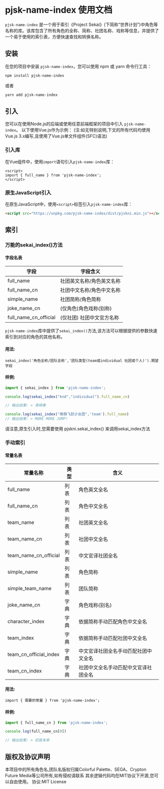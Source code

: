 # pjsk-name-index 使用文档
`pjsk-name-index` 是一个用于索引《Project Sekai》(下简称“世界计划”)中角色等名称的库。该库包含了所有角色的全称、简称、社团名称、戏称等信息，并提供了一个易于使用的索引表，方便快速查找和转换名称。
## 安装
在您的项目中安装 `pjsk-name-index`，您可以使用 npm 或 yarn 命令行工具：
```bash
npm install pjsk-name-index
```
或者
```bash
yarn add pjsk-name-index
```
## 引入
您可以在使用Node.js的后端或使用任意前端框架的项目中引入 `pjsk-name-index`。
以下使用Vue.js作为示例：
(注:如无特别说明,下文的所有代码均使用Vue.js 3.x编写,且使用了Vue.js单文件组件(SFC)语法)

### 引入库
在Vue组件中，使用`import`语句引入`pjsk-name-index`库：
``` vue
<script>
import { full_name } from 'pjsk-name-index';
</script>
```
### 原生JavaScript引入
在原生JavaScript中，使用`<script>`标签引入`pjsk-name-index`库：
``` html
<script src="https://unpkg.com/pjsk-name-index/dist/pjskni.min.js"></script>
```

## 索引


### 万能的sekai_index()方法
#### 字段名表

| 字段  | 字段含义                |
| ------------ |---------------------|
| full_name  | 社团英文名称/角色英文名称       |
| full_name_cn  | 社团中文名称/角色中文名称 |
|  simple_name | 社团简称/角色简称           |
| joke_name_cn  | (仅角色)角色戏称(别称)       |
| full_name_cn_official  | (仅社团) 社团中文官方名称      |


`pjsk-name-index`库中提供了`sekai_index()`方法,该方法可以根据提供的参数快速索引到对应的角色的其他名称。  
#### 用法:  
`sekai_index('角色全称/团队全称','团队类型(team或individual 社团或个人)').期望字段`  
#### 样例:
``` js
import { sekai_index } from 'pjsk-name-index';

console.log(sekai_index("knd","individual").full_name_cn)

// 输出结果: > 宵崎奏

console.log(sekai_index("萌萌飞跃少女团",'team').full_name)
// 输出结果: > MORE MORE JUMP!
```
请注意,原生引入时,您需要使用 pjskni.sekai_index() 来调用sekai_index方法
### 手动索引

#### 常量名表
| 常量名称 | 类型  | 含义  |
| ------------ | ------------ | ------------ |
|  full_name |  列表 | 角色英文全名  |
| full_name_cn  | 列表  | 角色中文全名  |
| team_name  | 列表  |  社团英文全名 |
| team_name_cn  |  列表 | 社团中文全名  |
|  team_name_cn_official | 列表  |  中文官译社团全名 |
| simple_name  | 列表  | 角色简称  |
|  simple_team_name | 列表  | 团队简称  |
| joke_name_cn  |  字典 |  角色戏称(别名) |
| character_index  |  字典 |  依据简称手动匹配角色中文全名 |
| team_index  | 字典  | 依据简称手动匹配社团中文全名  |
| team_cn_official_index  | 字典  |  中文官译社团全名手动匹配社团中文全名 |
| team_cn_index  | 字典  |  社团中文全名手动匹配中文官译社团全名 |

#### 用法:
`import { 需要的常量 } from 'pjsk-name-index';`

#### 样例:
``` js
import { full_name_cn } from 'pjsk-name-index';

console.log(full_name_cn[0])

// 输出结果: > 初音未来
```
## 版权及协议声明
本项目中的所有角色名,团队名版权归属Colorful Palette、SEGA、Crypton Future Media等公司所有,如有侵权请联系
其余逻辑代码均在MIT协议下开源,您可以自由使用。
协议:MIT License